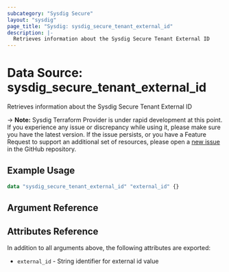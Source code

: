 ```yaml
---
subcategory: "Sysdig Secure"
layout: "sysdig"
page_title: "Sysdig: sysdig_secure_tenant_external_id"
description: |-
  Retrieves information about the Sysdig Secure Tenant External ID
---
```


# Data Source: sysdig_secure_tenant_external_id

Retrieves information about the Sysdig Secure Tenant External ID

-> **Note:** Sysdig Terraform Provider is under rapid development at this point. If you experience any issue or discrepancy while using it, please make sure you have the latest version. If the issue persists, or you have a Feature Request to support an additional set of resources, please open a [new issue](https://github.com/sysdiglabs/terraform-provider-sysdig/issues/new) in the GitHub repository.

## Example Usage

```terraform
data "sysdig_secure_tenant_external_id" "external_id" {}
```

## Argument Reference

## Attributes Reference

In addition to all arguments above, the following attributes are exported:

* `external_id` - String identifier for external id value

